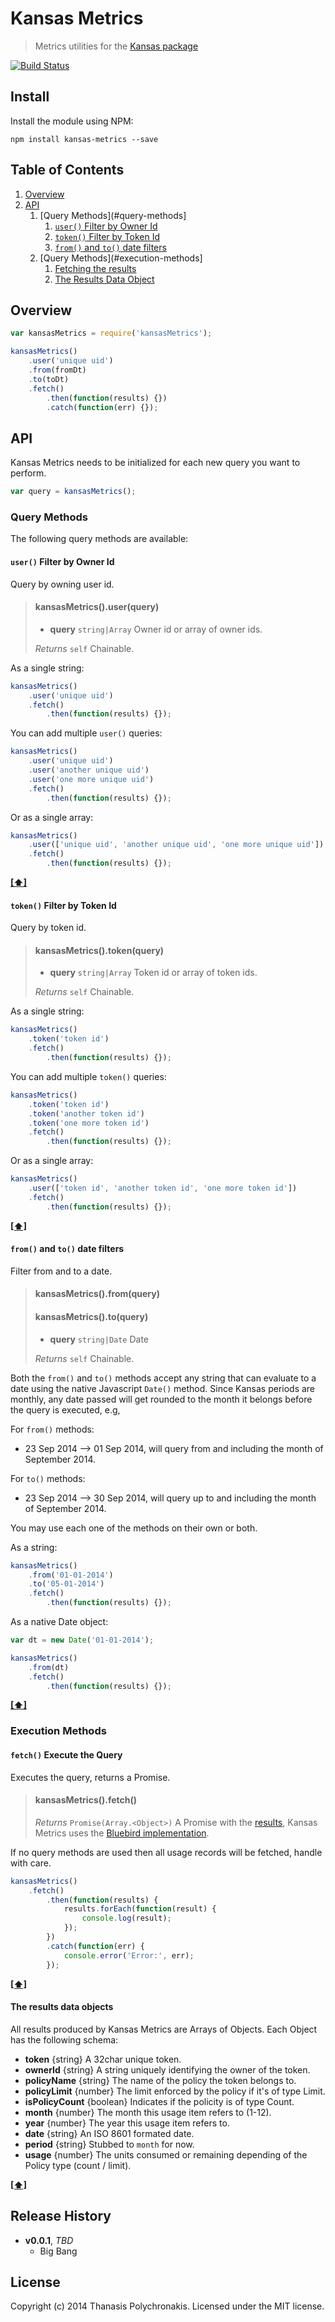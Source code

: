 # Kansas Metrics

> Metrics utilities for the [Kansas package][]

[![Build Status](https://secure.travis-ci.org/thanpolas/kansas-metrics.png?branch=master)](http://travis-ci.org/thanpolas/kansas-metrics)

## Install

Install the module using NPM:

```
npm install kansas-metrics --save
```

## <a name='TOC'>Table of Contents</a>

1. [Overview](#overview)
1. [API](#api)
    1. [Query Methods](#query-methods]
        1. [`user()` Filter by Owner Id](#user)
        1. [`token()` Filter by Token Id](#token)
        1. [`from()` and `to()` date filters](#from-to)
    1. [Query Methods](#execution-methods]
        1. [Fetching the results](#fetch)
        1. [The Results Data Object](#results)

## Overview

```js
var kansasMetrics = require('kansasMetrics');

kansasMetrics()
    .user('unique uid')
    .from(fromDt)
    .to(toDt)
    .fetch()
        .then(function(results) {})
        .catch(function(err) {});
```

## API

Kansas Metrics needs to be initialized for each new query you want to perform.

```js
var query = kansasMetrics();
```

### Query Methods

The following query methods are available:

#### <a name='user'>`user()` Filter by Owner Id</a>

Query by owning user id.

> #### kansasMetrics().user(query)
>
>    * **query** `string|Array` Owner id or array of owner ids.
>
> *Returns* `self` Chainable.

As a single string:

```js
kansasMetrics()
    .user('unique uid')
    .fetch()
        .then(function(results) {});
```

You can add multiple `user()` queries:

```js
kansasMetrics()
    .user('unique uid')
    .user('another unique uid')
    .user('one more unique uid')
    .fetch()
        .then(function(results) {});
```

Or as a single array:

```js
kansasMetrics()
    .user(['unique uid', 'another unique uid', 'one more unique uid'])
    .fetch()
        .then(function(results) {});
```

**[[⬆]](#TOC)**

#### <a name='token'>`token()` Filter by Token Id</a>

Query by token id.

> #### kansasMetrics().token(query)
>
>    * **query** `string|Array` Token id or array of token ids.
>
> *Returns* `self` Chainable.

As a single string:

```js
kansasMetrics()
    .token('token id')
    .fetch()
        .then(function(results) {});
```

You can add multiple `token()` queries:

```js
kansasMetrics()
    .token('token id')
    .token('another token id')
    .token('one more token id')
    .fetch()
        .then(function(results) {});
```

Or as a single array:

```js
kansasMetrics()
    .user(['token id', 'another token id', 'one more token id'])
    .fetch()
        .then(function(results) {});
```

**[[⬆]](#TOC)**

#### <a name='from-to'>`from()` and `to()` date filters</a>

Filter from and to a date.

> #### kansasMetrics().from(query)
> #### kansasMetrics().to(query)
>
>    * **query** `string|Date` Date
>
> *Returns* `self` Chainable.

Both the `from()` and `to()` methods accept any string that can evaluate to a date using the native Javascript `Date()` method. Since Kansas periods are monthly, any date passed will get rounded to the month it belongs before the query is executed, e.g,

For `from()` methods:

* 23 Sep 2014 --> 01 Sep 2014, will query from and including the month of September 2014.

For `to()` methods:

* 23 Sep 2014 --> 30 Sep 2014, will query up to and including the month of September 2014.

You may use each one of the methods on their own or both.

As a string:

```js
kansasMetrics()
    .from('01-01-2014')
    .to('05-01-2014')
    .fetch()
        .then(function(results) {});
```

As a native Date object:

```js
var dt = new Date('01-01-2014');

kansasMetrics()
    .from(dt)
    .fetch()
        .then(function(results) {});
```

**[[⬆]](#TOC)**

### Execution Methods

#### <a name='fetch'>`fetch()` Execute the Query</a>

Executes the query, returns a Promise.

> #### kansasMetrics().fetch()
>
> *Returns* `Promise(Array.<Object>)` A Promise with the [results](#results), Kansas Metrics uses the [Bluebird implementation][bluebird].

If no query methods are used then all usage records will be fetched, handle with care.

```js
kansasMetrics()
    .fetch()
        .then(function(results) {
            results.forEach(function(result) {
                console.log(result);
            });
        })
        .catch(function(err) {
            console.error('Error:', err);
        });
```

**[[⬆]](#TOC)**

#### <a name='results'>The results data objects</a>

All results produced by Kansas Metrics are Arrays of Objects. Each Object has the following schema:

* **token** {string} A 32char unique token.
* **ownerId** {string} A string uniquely identifying the owner of the token.
* **policyName** {string} The name of the policy the token belongs to.
* **policyLimit** {number} The limit enforced by the policy if it's of type Limit.
* **isPolicyCount** {boolean} Indicates if the policity is of type Count.
* **month** {number} The month this usage item refers to (1-12).
* **year** {number} The year this usage item refers to.
* **date** {string} An ISO 8601 formated date.
* **period** {string} Stubbed to `month` for now.
* **usage** {number} The units consumed or remaining depending of the Policy type (count / limit).

**[[⬆]](#TOC)**

## Release History

- **v0.0.1**, *TBD*
    - Big Bang

## License

Copyright (c) 2014 Thanasis Polychronakis. Licensed under the MIT license.

[kansas package]: https://github.com/thanpolas/kansas
[bluebird]: https://github.com/petkaantonov/bluebird
